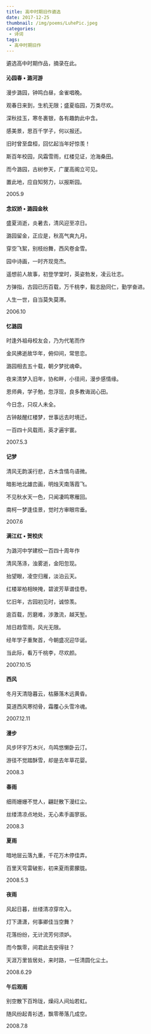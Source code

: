 ```yaml
---
title: 高中时期旧作遴选
date: 2017-12-25
thumbnail: /img/poems/LuhePic.jpeg
categories:
 - 诗词
tags:
 - 高中时期旧作
---
```

遴选高中时期作品，摘录在此。
<!-- more -->

#### 沁园春 • 潞河游

漫步潞园，钟鸣白昼，金雀唱晚。

观春日来到，生机无限；盛夏临园，万类尽欢。

深秋挂玉，寒冬裹银，各有趣韵此中含。

感美景，思百千学子，何以报还。

旧时曾至盘桓，回忆起当年好惊羡！

斯百年校园，风霜雪雨，红楼见证，沧海桑田。

而今潞园，古树参天，广厦高阁立可见。

置此地，应自知努力，以报斯园。

2005.9


#### 念奴娇 • 潞园金秋

盛夏消逝，炎暑去，清风迎至凉日。

潞园留金，正应是，秋高气爽九月。

穿空飞絮，别枝纷舞，西风卷金雪。

园中诗画，一时齐现竞杰。

遥想前人故事，初登学堂时，英姿勃发，凌云壮志。

方弹指，古园已历百载，万千桃李，毅志励同仁，勤学奋进。

人生一世，自当莫失莫滞。

2006.10


#### 忆潞园

时逢外祖母校友会，乃为代笔而作

金风拂逝故华年，俯仰间，常思恋。

潞园相去五十载，朝夕梦扰魂牵。

夜来清梦入旧年，协和畔，小径间，漫步感情缘。

恩师典，学子勉，忽浮现，良多教诲润心田。

今日念，只叹人未全。

古钟敲醒红楼梦，世事远去时境迁。

一百四十风载雨，英才遍宇寰。

2007.5.3


#### 记梦

清风无韵溪行悲，古木含情鸟语微。

暗影地北雄峦画，明烛天南落霞飞。

不见秋水天一色，只闻凄鸣寒雁回。

南柯一梦逢佳景，觉时方审眼帘垂。

2007.6


#### 满江红 • 贺校庆

为潞河中学建校一百四十周年作

清风荡涤，浊雾逝，金阳忽现。

抬望眼，凌空归雁，淡泊云天。

红楼翠柏相映掩，碧波芳草谱佳卷。

忆旧年，古园初见时，诚惊羡。

逾百载，厉磨难，涉激流，越天堑。

旭日趋雪雨，风光无限。

经年学子重聚首，今朝盛况迎华诞。

当此际，看万千桃李，尽欢颜。

2007.10.15


#### 西风

冬月天清隐暮云，枯藤落木远黄昏。

莫道西风寒彻骨，霜覆心头雪冷魂。

2007.12.11


#### 漫步

风步环宇万木兴，鸟鸣悠懒卧云汀。

游径不觉踏酥雪，却是去年草花婴。

2008.3


#### 春雨

细雨姗姗不觉人，翩跹散下漫红尘。

丝缕清凉点地处，无心素手画寥辰。

2008.3


#### 夏雨

暗地层云落九重，千花万木停佳弄。

百里天穹雷破影，初来夏雨雾朦胧。

2008.5.3


#### 夜雨

风起日暮，丝缕清凉穿帘入。

灯下潇潇，何事卿佳当空舞？

花落纷纷，无计流芳何须妒。

而今飘零，间君此去安得驻？

天涯万里皆居处，来时路，一任清圆化尘土。

2008.6.29


#### 午后观雨

别空散下百玲珑，燥闷人间灿若虹。

随风纷起青衫透，飘零蒂落几成空。

2008.7.8

